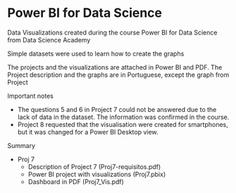 # Power BI for Data Science

Data Visualizations created during the course Power BI for Data Science from Data Science Academy

Simple datasets were used to learn how to create the graphs

The projects and the visualizations are attached in Power BI and PDF. The Project description and the graphs are in Portuguese, except the graph from Project

Important notes
* The questions 5 and 6 in Project 7 could not be answered due to the lack of data in the dataset. The information was confirmed in the course.
* Project 8 requested that the visualisation were created for smartphones, but it was changed for a Power BI Desktop view.

Summary
* Proj 7
  - Description of Project 7 (Proj7-requisitos.pdf)
  - Power BI project with visualizations (Proj7.pbix)
  - Dashboard in PDF (Proj7_Vis.pdf)
